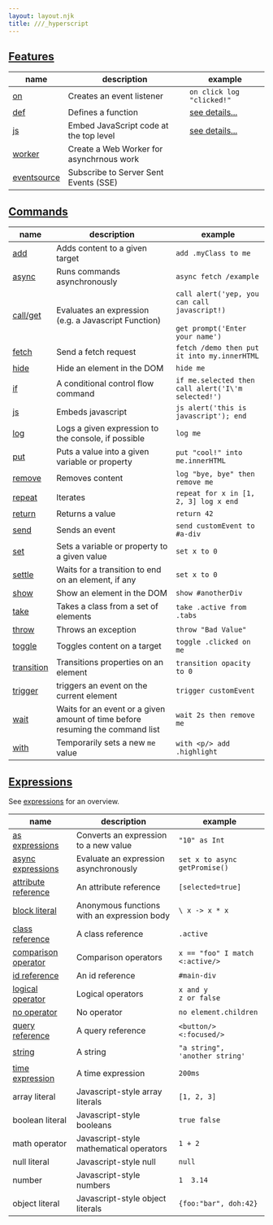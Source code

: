 ```yaml
---
layout: layout.njk
title: ///_hyperscript
---
```


## <a name='features'></a>[Features](#features)

|  name | description | example
|-------|-------------|---------
| [on](/features/on) | Creates an event listener | `on click log "clicked!"`
| [def](/features/def) | Defines a function | [see details...](/features/def)
| [js](/features/js) | Embed JavaScript code at the top level | [see details...](/features/js)
| [worker](/features/worker) | Create a Web Worker for asynchrnous work
| [eventsource](/features/event-source) | Subscribe to Server Sent Events (SSE)

## <a name='commands'></a>[Commands](#commands)

|  name | description | example
|-------|-------------|---------
| [add](/commands/add) | Adds content to a given target | `add .myClass to me`
| [async](/commands/async) | Runs commands asynchronously | `async fetch /example`
| [call/get](/commands/call) | Evaluates an expression (e.g. a Javascript Function) | `call alert('yep, you can call javascript!)` <br/><br/> `get prompt('Enter your name')`
| [fetch](/commands/fetch) | Send a fetch request | `fetch /demo then put it into my.innerHTML`
| [hide](/commands/hide) | Hide an element in the DOM | `hide me`
| [if](/commands/if) | A conditional control flow command | `if me.selected then call alert('I\'m selected!')`
| [js](/commands/js) | Embeds javascript | `js alert('this is javascript'); end`
| [log](/commands/log) | Logs a given expression to the console, if possible | `log me`
| [put](/commands/put) | Puts a value into a given variable or property| `put "cool!" into me.innerHTML`
| [remove](/commands/remove) | Removes content | `log "bye, bye" then remove me`
| [repeat](/commands/repeat) | Iterates | `repeat for x in [1, 2, 3] log x end`
| [return](/commands/return) | Returns a value | `return 42`
| [send](/commands/send) | Sends an event | `send customEvent to #a-div`
| [set](/commands/set) | Sets a variable or property to a given value | `set x to 0`
| [settle](/commands/setttle) | Waits for a transition to end on an element, if any | `set x to 0`
| [show](/commands/show) | Show an element in the DOM | `show #anotherDiv`
| [take](/commands/take) | Takes a class from a set of elements | `take .active from .tabs`
| [throw](/commands/throw) | Throws an exception | `throw "Bad Value"`
| [toggle](/commands/toggle) | Toggles content on a target | `toggle .clicked on me`
| [transition](/commands/transition) | Transitions properties on an element | `transition opacity to 0`
| [trigger](/commands/trigger) | triggers an event on the current element | `trigger customEvent`
| [wait](/commands/wait) | Waits for an event or a given amount of time before resuming the command list | `wait 2s then remove me`
| [with](/commands/with) | Temporarily sets a new `me` value | `with <p/> add .highlight`

## <a href='expressions'></a>[Expressions](#expressions)

See [expressions](/expressions) for an overview.

|  name | description | example
|-------|-------------|---------
| [as expressions](/expressions/as) | Converts an expression to a new value | `"10" as Int`
| [async expressions](/expressions/async) | Evaluate an expression asynchronously | `set x to async getPromise()`
| [attribute reference](/expressions/attribute-ref) | An attribute reference | `[selected=true]`
| [block literal](/expressions/block-literal) | Anonymous functions with an expression body | `\ x -> x * x`
| [class reference](/expressions/class-reference) | A class reference | `.active`
| [comparison operator](/expressions/comparison-operator) | Comparison operators | `x == "foo" I match <:active/>`
| [id reference](/expressions/id-reference) | An id reference | `#main-div`
| [logical operator](/expressions/logical-operator) | Logical operators | `x and y`<br/>`z or false`
| [no operator](/expressions/no) | No operator | `no element.children`
| [query reference](/expressions/query-reference) | A query reference | `<button/> <:focused/>`
| [string](/expressions/string) | A string | `"a string", 'another string'`
| [time expression](/expressions/time) | A time expression | `200ms`
| array literal | Javascript-style array literals | `[1, 2, 3]`
| boolean literal | Javascript-style booleans | `true false`
| math operator | Javascript-style mathematical operators | `1 + 2`
| null literal | Javascript-style null | `null`
| number | Javascript-style numbers | `1  3.14`
| object literal | Javascript-style object literals | `{foo:"bar", doh:42}`
